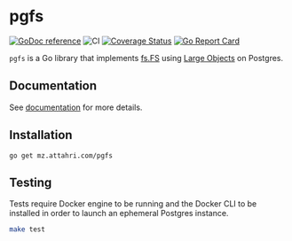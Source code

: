 # pgfs

[![GoDoc reference](https://img.shields.io/badge/godoc-reference-blue.svg)](https://pkg.go.dev/mz.attahri.com/pgfs/v2)
![CI](https://github.com/mzattahri/pgfs/actions/workflows/ci.yml/badge.svg)
[![Coverage Status](https://coveralls.io/repos/github/mzattahri/pgfs/badge.svg)](https://coveralls.io/github/mzattahri/pgfs)
[![Go Report Card](https://goreportcard.com/badge/mz.attahri.com/pgfs)](https://goreportcard.com/report/mz.attahri.com/pgfs)

`pgfs` is a Go library that implements [fs.FS](https://pkg.go.dev/io/fs) using
[Large Objects](https://www.postgresql.org/docs/current/largeobjects.html) on
Postgres.

## Documentation

See [documentation](https://pkg.go.dev/mz.attahri.com/pgfs) for more details.

## Installation

```shell
go get mz.attahri.com/pgfs
```

## Testing

Tests require Docker engine to be running and the Docker CLI
to be installed in order to launch an ephemeral Postgres instance.

```sh
make test
```
